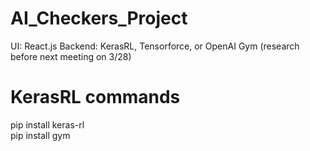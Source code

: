 # AI_Checkers_Project

UI: React.js
Backend: KerasRL, Tensorforce, or OpenAI Gym (research before next meeting on 3/28)

# KerasRL commands
pip install keras-rl  
pip install gym

